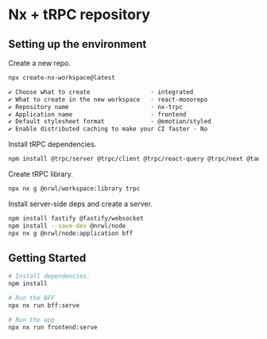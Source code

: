 # Nx + tRPC repository

## Setting up the environment

Create a new repo.

```sh
npx create-nx-workspace@latest

✔ Choose what to create                 · integrated
✔ What to create in the new workspace   · react-monorepo
✔ Repository name                       · nx-trpc
✔ Application name                      · frontend
✔ Default stylesheet format             · @emotion/styled
✔ Enable distributed caching to make your CI faster · No
```

Install tRPC dependencies.

```sh
npm install @trpc/server @trpc/client @trpc/react-query @trpc/next @tanstack/react-query zod
```

Create tRPC library.

```sh
npx nx g @nrwl/workspace:library trpc
```

Install server-side deps and create a server.

```sh
npm install fastify @fastify/websocket
npm install --save-dev @nrwl/node
npx nx g @nrwl/node:application bff
```

## Getting Started

```sh
# Install dependencies.
npm install

# Run the BFF
npx nx run bff:serve

# Run the app
npx nx run frontend:serve
```
